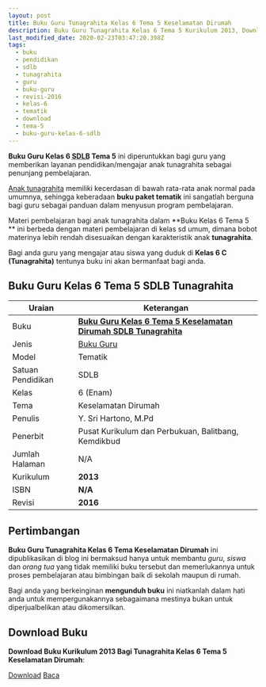 ```yaml
---
layout: post
title: Buku Guru Tunagrahita Kelas 6 Tema 5 Keselamatan Dirumah
description: Buku Guru Tunagrahita Kelas 6 Tema 5 Kurikulum 2013, Download buku Kelas 6 Tema 5 Keselamatan Dirumah bagi tunagrahita
last_modified_date: 2020-02-23T03:47:20.398Z
tags:
  - buku
  - pendidikan
  - sdlb
  - tunagrahita
  - guru
  - buku-guru
  - revisi-2016
  - kelas-6
  - tematik
  - download
  - tema-5
  - buku-guru-kelas-6-sdlb
---
```


**Buku Guru Kelas 6 <abbr title="Sekolah Dasar Luar Biasa">SDLB</abbr> Tema 5** ini diperuntukkan bagi guru yang memberikan layanan pendidikan/mengajar anak tunagrahita sebagai penunjang pembelajaran.

[Anak tunagrahita](/teori/tunagrahita "Apa itu Tunagrahita") memiliki kecerdasan di bawah rata-rata anak normal pada umumnya, sehingga keberadaan **buku paket tematik** ini sangatlah berguna bagi guru sebagai panduan dalam menyusun program pembelajaran.

Materi pembelajaran bagi anak tunagrahita dalam **Buku Kelas 6 Tema 5 ** ini berbeda dengan materi pembelajaran di kelas sd umum, dimana bobot materinya lebih rendah disesuaikan dengan karakteristik anak **tunagrahita**.

Bagi anda guru yang mengajar atau siswa yang duduk di **Kelas 6 C (Tunagrahita)** tentunya buku ini akan bermanfaat bagi anda.

## Buku Guru Kelas 6 Tema 5 SDLB Tunagrahita  

|Uraian|Keterangan|
| --- | --- |
|Buku|<a href="/bse/buku-guru-tunagrahita-kelas-6-tema-5-keselamatan-dirumah" title="Buku Guru Kelas 6 Tema 5 Keselamatan Dirumah SDLB Tunagrahita"><strong>Buku Guru Kelas 6 Tema 5 Keselamatan Dirumah SDLB Tunagrahita</strong></a>|
|Jenis|<a href="/bse" title="Buku Guru" target="_blank">Buku Guru</a>|
|Model|Tematik|
|Satuan Pendidikan|SDLB|
|Kelas|6 (Enam)|
|Tema|Keselamatan Dirumah|
|Penulis| Y. Sri Hartono, M.Pd|
|Penerbit|Pusat Kurikulum dan Perbukuan, Balitbang, Kemdikbud|
|Jumlah Halaman|N/A|
|Kurikulum|<strong>2013</strong>|
|ISBN|<strong>N/A</strong>|
|Revisi|<strong>2016</strong>|

## Pertimbangan
**Buku Guru Tunagrahita Kelas 6 Tema Keselamatan Dirumah** ini dipublikasikan di blog ini bermaksud hanya untuk membantu _guru_, _siswa_ dan _orang tua_ yang tidak memiliki buku tersebut dan memerlukannya untuk proses pembelajaran atau bimbingan baik di sekolah maupun di rumah.

Bagi anda yang berkeinginan <b>mengunduh buku</b> ini niatkanlah dalam hati anda untuk mempergunakannya sebagaimana mestinya bukan untuk diperjualbelikan atau dikomersilkan.
  
## Download Buku
**Download Buku Kurikulum 2013 Bagi Tunagrahita Kelas 6 Tema 5 Keselamatan Dirumah**:
<p class="center"><a class="button download" href="https://docs.google.com/uc?export=download&id=1kGwAs_L_f6bWBGSW9p1v26_1ZtoisNV1" rel="nofollow" target="_blank" title="Download Buku Guru Tunagrahita Kelas 6 Tema Keselamatan Dirumah">Download</a>
<a class="button demo open-dialog" href="https://drive.google.com/file/d/1kGwAs_L_f6bWBGSW9p1v26_1ZtoisNV1/preview" rel="nofollow" target="_blank" title="Download Buku Guru Tunagrahita Kelas 6 Tema Keselamatan Dirumah">Baca</a></p>

